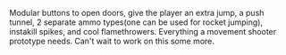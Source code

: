 Modular buttons to open doors, give the player an extra jump, a push tunnel, 2 separate ammo types(one can be used for rocket jumping), instakill spikes, and cool flamethrowers. Everything a movement shooter prototype needs. Can't wait to work on this some more.
